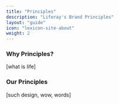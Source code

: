 ```yaml
---
title: "Principles"
description: "Liferay's Brand Principles"
layout: "guide"
icon: "lexicon-site-about"
weight: 2
---
```


### Why Principles?

[what is life]

### Our Principles

[such design, wow, words]
